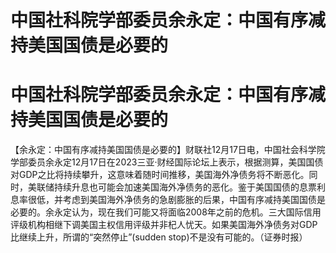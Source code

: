 # 中国社科院学部委员余永定：中国有序减持美国国债是必要的

# 中国社科院学部委员余永定：中国有序减持美国国债是必要的

【余永定：中国有序减持美国国债是必要的】财联社12月17日电，中国社会科学院学部委员余永定12月17日在2023三亚·财经国际论坛上表示，根据测算，美国国债对GDP之比将持续攀升，这意味着随时间推移，美国海外净债务将不断恶化。同时，美联储持续升息也可能会加速美国海外净债务的恶化。鉴于美国国债的息票利息率很低，并考虑到美国海外净债务的急剧膨胀的后果，中国有序减持美国国债是必要的。余永定认为，现在我们可能又将面临2008年之前的危机。三大国际信用评级机构相继下调美国主权信用评级并非杞人忧天。如果美国海外净债务对GDP比继续上升，所谓的“突然停止”(sudden
stop)不是没有可能的。（证券时报）

